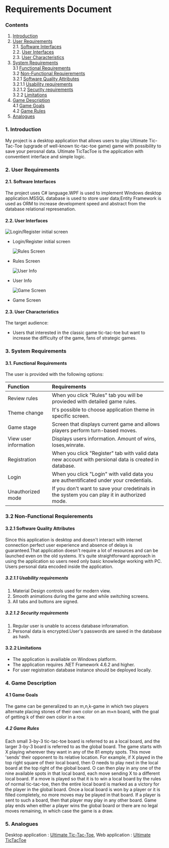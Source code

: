 # Requirements Document
### Contents
1. [Introduction](#1)
2. [User Requirements](#2) <br>
  2.1. [Software Interfaces](#2.1) <br>
  2.2. [User Interfaces](#2.2) <br>
  2.3. [User Characteristics](#2.3) <br>
3. [System Requirements](#3) <br>
  3.1 [Functional Requirements](#3.1) <br>
  3.2 [Non-Functional Requierements](#3.2) <br>
    3.2.1 [Software Quality Attributes](#3.2.1) <br>
      3.2.1.1 [Usability requirements](#3.2.1.1) <br>
      3.2.1.2 [Security requirements](#3.2.1.2) <br>
	3.2.2 [Limitations](#3.2.2) <br>
 4. [Game Description](#4) <br>
  4.1 [Game Goals](#4.1) <br>
  4.2 [Game Rules](#4.2) <br>
 5. [Analogues](#5) <br>
 
 ### 1. Introduction <a name="1"></a>
My project is a desktop application that allows users to play Ultimate Tic-Tac-Toe (upgrade of well-known tic-tac-toe game) game with possibility to save your perosnal data. Ultimate TicTacToe is the application with conventient interface and simple logic.

### 2. User Requirements <a name="2"></a>
#### 2.1. Software Interfaces <a name="2.1"></a>
The project uses C# language.WPF is used to implement Windows desktop application.MSSQL database is used to store user data;Entity Framework is used as ORM to increase development speed and abstract from the database relational represenation.
#### 2.2. User Interfaces <a name="2.2"></a>
  ![Login/Register initial screen](https://github.com/VladislavTikh/TicTacToe/blob/master/Mockups/LoginScreen.png)
  
- Login/Register initial screen

  ![Rules Screen](https://github.com/VladislavTikh/TicTacToe/blob/master/Mockups/RulesScreen.png)

- Rules Screen

  ![User Info](https://github.com/VladislavTikh/TicTacToe/blob/master/Mockups/UserInfoScreen.png) 

- User Info

  ![Game Screen](https://github.com/VladislavTikh/TicTacToe/blob/master/Mockups/GameScreen.png)

- Game Screen

#### 2.3. User Characteristics <a name="2.3"></a>
The target audience:
* Users that interested in the classic game tic-tac-toe but want to increase the difficulty of the game, fans of strategic games. 

### 3. System Requirements <a name="3"></a>
#### 3.1. Functional Requirements <a name="3.1"></a>
The user is provided with the following options:

| Function | Requirements | 
|:---|:---|
| Review rules | When you click "Rules" tab you will be provieded with detailed game rules. |
| Theme change | It's possible to choose application theme in specific screen. |
| Game stage | Screen that displays current game and allows players perform turn-based moves. |
| View user information | Displays users information. Amount of wins, loses,winrate. |
| Registration | When you click "Register" tab with valid data new account with persional data is created in database.|
| Login | When you click "Login" with valid data you are authentificated under your credentials. |
| Unauthorized mode | If you don't want to save your credetinals in the system you can play it in authorized mode. |

### 3.2 Non-Functional Requierements <a name="3.2"></a>
#### 3.2.1 Software Quality Attributes <a name="3.2.1"></a>
Since this application is desktop and doesn't interact with internet connection perfect user experience and absence of delays is guaranteed.That application doesn't require a lot of resources and can be launched even on the old systems. It's quite straightforward approach in using the application so users need only basic knowledge working with PC. Users personal data encoded inside the application.
##### 3.2.1.1 Usability requirements <a name="3.2.1.1"></a>
1. Material Design controls used for modern view.
2. Smooth animations during the game and while switching screens.
3. All tabs and buttons are signed.
##### 3.2.1.2 Security requirements <a name="3.2.1.2"></a>
1. Regular user is unable to access database inforamation.
2. Personal data is encrypted.User's passwords are saved in the database as hash.
#### 3.2.2 Limitations <a name="3.2.2"></a>
* The application is availiable on Windows platform.
* The application requires .NET Framework 4.6.2 and higher.
* For user registration database instance should be deployed locally.

### 4. Game Description <a name="4"></a>
#### 4.1 Game Goals <a name="4.1"></a>
The game can be generalized to an m,n,k-game in which two players alternate placing stones of their own color on an m×n board, with the goal of getting k of their own color in a row.
##### 4.2 Game Rules <a name="4.2"></a>
Each small 3-by-3 tic-tac-toe board is referred to as a local board, and the larger 3-by-3 board is referred to as the global board.
The game starts with X playing wherever they want in any of the 81 empty spots. This move 'sends' their opponent to its relative location. For example, if X played in the top right square of their local board, then O needs to play next in the local board at the top right of the global board. O can then play in any one of the nine available spots in that local board, each move sending X to a different local board.
If a move is played so that it is to win a local board by the rules of normal tic-tac-toe, then the entire local board is marked as a victory for the player in the global board.
Once a local board is won by a player or it is filled completely, no more moves may be played in that board. If a player is sent to such a board, then that player may play in any other board.
Game play ends when either a player wins the global board or there are no legal moves remaining, in which case the game is a draw.

### 5. Analogues <a name="5"></a>
Desktop application : [Ultimate Tic-Tac-Toe](https://store.steampowered.com/app/360870/Ultimate_TicTacToe/), Web application : [Ultimate TicTacToe](http://bejofo.net/ttt/)
